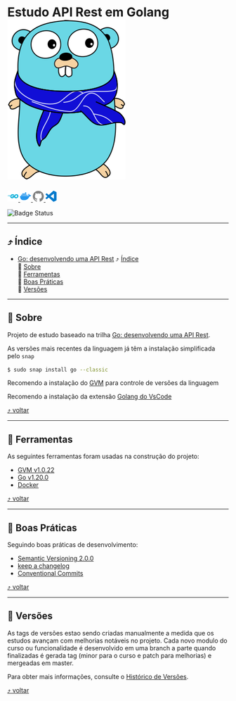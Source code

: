 # Estudo API Rest em Golang <img src="./docs/images/gopher.png">

[<img src="./docs/images/icons/go.svg" width="25px" height="25px" alt="go" title="Go"> <img src="./docs/images/icons/docker.svg" width="25px" height="25px" alt="Docker" title="Docker"> <img src="./docs/images/icons/github.svg" width="25px" height="25px" alt="GitHub" title="GitHub"> <img src="./docs/images/icons/visualstudiocode.svg" width="25px" height="25px" alt="vscode" title="vscode">](#estudo-de-autenticação-testes-e-segurança-em-nodejs) <!-- icons by https://simpleicons.org/?q=types -->



![Badge Status](https://img.shields.io/badge/STATUS-EM_DESENVOLVIMENTO-green)

---

<a id="indice"></a>
## :arrow_heading_up: Índice
<!--ts-->
- [Go: desenvolvendo uma API Rest](#estudo-de-autenticação-testes-e-segurança-em-nodejs)
  :arrow_heading_up: [Índice](#arrow_heading_up-índice)<br>
  :green_book: [Sobre](#green_book-sobre)<br>
  :hammer: [Ferramentas](#hammer-ferramentas)<br>
  :clap: [Boas Práticas](#clap-boas-práticas)<br>
  :1234: [Versões](#1234-versões)<br>

<!--te-->
---
<a id="sobre"></a>
## :green_book: Sobre
Projeto de estudo baseado na trilha [Go: desenvolvendo uma API Rest](https://www.alura.com.br/curso-online-go-desenvolvendo-api-rest).


As versões mais recentes da linguagem já têm a instalação simplificada pelo `snap`
```bash
$ sudo snap install go --classic
```

Recomendo a instalação do [GVM](https://github.com/moovweb/gvm) para controle de versões da linguagem

Recomendo a instalação da extensão [Golang do VsCode](https://marketplace.visualstudio.com/items?itemName=golang.go)

[:arrow_heading_up: voltar](#indice)

---

<a id="ferramentas"></a>
## :hammer: Ferramentas
As seguintes ferramentas foram usadas na construção do projeto:

- [GVM v1.0.22](https://github.com/moovweb/gvm)
- [Go v1.20.0](https://go.dev/)
- [Docker](https://www.docker.com/)

[:arrow_heading_up: voltar](#indice)

---


<a id="boas-praticas"></a>
## :clap: Boas Práticas
Seguindo boas práticas de desenvolvimento:
- [Semantic Versioning 2.0.0](https://semver.org/spec/v2.0.0.html)
- [keep a changelog](https://keepachangelog.com/en/1.0.0/)
- [Conventional Commits](https://www.conventionalcommits.org/en/v1.0.0/)

[:arrow_heading_up: voltar](#indice)

---

<a id="versionamento"></a>
## :1234: Versões
As tags de versões estao sendo criadas manualmente a medida que os estudos avançam com melhorias notáveis no projeto. Cada novo modulo do curso ou funcionalidade é desenvolvido em uma branch a parte quando finalizadas é gerada tag (minor para o curso e patch para melhorias) e mergeadas em master.

Para obter mais informações, consulte o [Histórico de Versões](./CHANGELOG.md).

[:arrow_heading_up: voltar](#indice)
